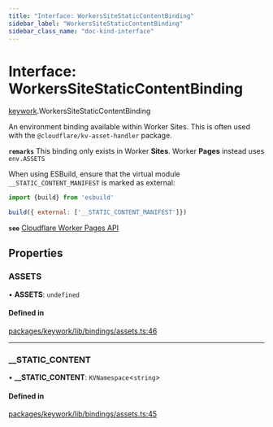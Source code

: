 ```yaml
---
title: "Interface: WorkersSiteStaticContentBinding"
sidebar_label: "WorkersSiteStaticContentBinding"
sidebar_class_name: "doc-kind-interface"
---
```


# Interface: WorkersSiteStaticContentBinding

[keywork](../modules/keywork).WorkersSiteStaticContentBinding

An environment binding available within Worker Sites.
This is often used with the `@cloudflare/kv-asset-handler` package.

**`remarks`** This binding only exists in Worker __Sites__.
Worker __Pages__ instead uses `env.ASSETS`

When using ESBuild, ensure that the virtual module `__STATIC_CONTENT_MANIFEST`
is marked as external:

```js
import {build} from 'esbuild'

build({ external: ['__STATIC_CONTENT_MANIFEST']})
```

**`see`** [Cloudflare Worker Pages API](https://developers.cloudflare.com/pages/platform/functions/#advanced-mode)

## Properties

### ASSETS

• **ASSETS**: `undefined`

#### Defined in

[packages/keywork/lib/bindings/assets.ts:46](https://github.com/nirrius/keywork/blob/73ad60a/packages/keywork/lib/bindings/assets.ts#L46)

___

### \_\_STATIC\_CONTENT

• **\_\_STATIC\_CONTENT**: `KVNamespace`<`string`\>

#### Defined in

[packages/keywork/lib/bindings/assets.ts:45](https://github.com/nirrius/keywork/blob/73ad60a/packages/keywork/lib/bindings/assets.ts#L45)
